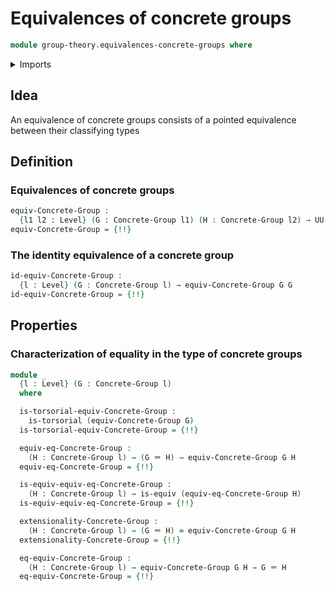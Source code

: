 # Equivalences of concrete groups

```agda
module group-theory.equivalences-concrete-groups where
```

<details><summary>Imports</summary>

```agda
open import foundation.dependent-pair-types
open import foundation.equivalences
open import foundation.fundamental-theorem-of-identity-types
open import foundation.identity-types
open import foundation.sets
open import foundation.subtype-identity-principle
open import foundation.torsorial-type-families
open import foundation.universe-levels

open import group-theory.concrete-groups

open import higher-group-theory.equivalences-higher-groups
open import higher-group-theory.higher-groups
```

</details>

## Idea

An equivalence of concrete groups consists of a pointed equivalence between
their classifying types

## Definition

### Equivalences of concrete groups

```agda
equiv-Concrete-Group :
  {l1 l2 : Level} (G : Concrete-Group l1) (H : Concrete-Group l2) → UU (l1 ⊔ l2)
equiv-Concrete-Group = {!!}
```

### The identity equivalence of a concrete group

```agda
id-equiv-Concrete-Group :
  {l : Level} (G : Concrete-Group l) → equiv-Concrete-Group G G
id-equiv-Concrete-Group = {!!}
```

## Properties

### Characterization of equality in the type of concrete groups

```agda
module _
  {l : Level} (G : Concrete-Group l)
  where

  is-torsorial-equiv-Concrete-Group :
    is-torsorial (equiv-Concrete-Group G)
  is-torsorial-equiv-Concrete-Group = {!!}

  equiv-eq-Concrete-Group :
    (H : Concrete-Group l) → (G ＝ H) → equiv-Concrete-Group G H
  equiv-eq-Concrete-Group = {!!}

  is-equiv-equiv-eq-Concrete-Group :
    (H : Concrete-Group l) → is-equiv (equiv-eq-Concrete-Group H)
  is-equiv-equiv-eq-Concrete-Group = {!!}

  extensionality-Concrete-Group :
    (H : Concrete-Group l) → (G ＝ H) ≃ equiv-Concrete-Group G H
  extensionality-Concrete-Group = {!!}

  eq-equiv-Concrete-Group :
    (H : Concrete-Group l) → equiv-Concrete-Group G H → G ＝ H
  eq-equiv-Concrete-Group = {!!}
```
